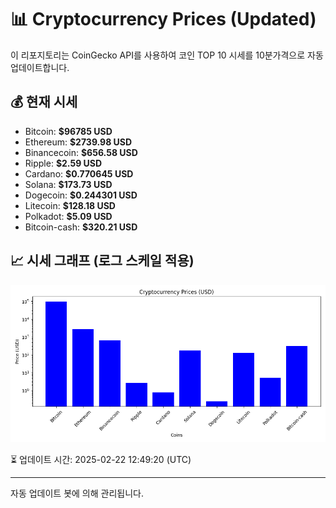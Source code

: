 
# 📊 Cryptocurrency Prices (Updated)

이 리포지토리는 CoinGecko API를 사용하여 코인 TOP 10 시세를 10분가격으로 자동 업데이트합니다.

## 💰 현재 시세
- Bitcoin: **$96785 USD**
- Ethereum: **$2739.98 USD**
- Binancecoin: **$656.58 USD**
- Ripple: **$2.59 USD**
- Cardano: **$0.770645 USD**
- Solana: **$173.73 USD**
- Dogecoin: **$0.244301 USD**
- Litecoin: **$128.18 USD**
- Polkadot: **$5.09 USD**
- Bitcoin-cash: **$320.21 USD**

## 📈 시세 그래프 (로그 스케일 적용)
![Crypto Prices](crypto_prices.png)

⏳ 업데이트 시간: 2025-02-22 12:49:20 (UTC)

---
자동 업데이트 봇에 의해 관리됩니다.
